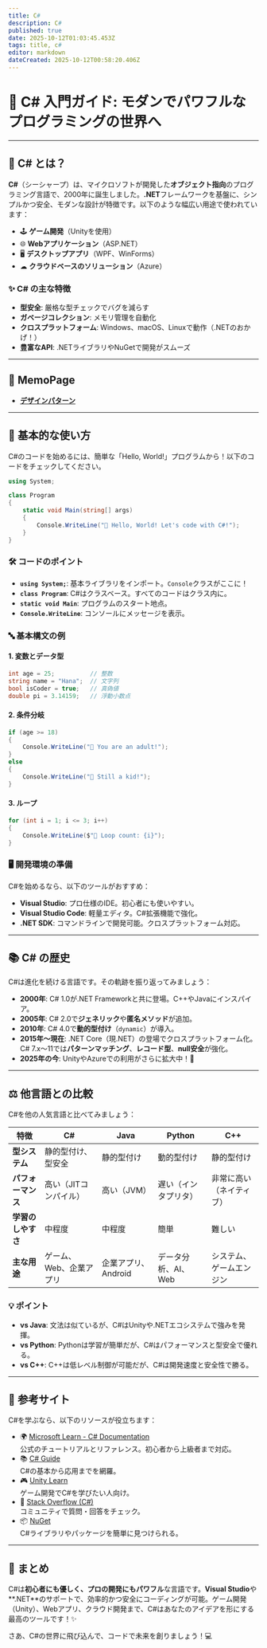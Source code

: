 ```yaml
---
title: C#
description: C#
published: true
date: 2025-10-12T01:03:45.453Z
tags: title, c#
editor: markdown
dateCreated: 2025-10-12T00:58:20.406Z
---
```


# 🌟 C# 入門ガイド: モダンでパワフルなプログラミングの世界へ

---

## 📖 C# とは？

**C#**（シーシャープ）は、マイクロソフトが開発した**オブジェクト指向**のプログラミング言語で、2000年に誕生しました。**.NET**フレームワークを基盤に、シンプルかつ安全、モダンな設計が特徴です。以下のような幅広い用途で使われています：

- 🕹 **ゲーム開発**（Unityを使用）
- 🌐 **Webアプリケーション**（ASP.NET）
- 🖥 **デスクトップアプリ**（WPF、WinForms）
- ☁ **クラウドベースのソリューション**（Azure）

### ✨ C# の主な特徴
- **型安全**: 厳格な型チェックでバグを減らす
- **ガベージコレクション**: メモリ管理を自動化
- **クロスプラットフォーム**: Windows、macOS、Linuxで動作（.NETのおかげ！）
- **豊富なAPI**: .NETライブラリやNuGetで開発がスムーズ

---
## 📜 MemoPage
- [**デザインパターン**](https://wiki-heroku-9e9k.onrender.com/ja/home/CSharp/designpatterns)



---

## 🚀 基本的な使い方

C#のコードを始めるには、簡単な「Hello, World!」プログラムから！以下のコードをチェックしてください。

```csharp
using System;

class Program
{
    static void Main(string[] args)
    {
        Console.WriteLine("🚀 Hello, World! Let's code with C#!");
    }
}
```

### 🛠 コードのポイント
- **`using System;`**: 基本ライブラリをインポート。`Console`クラスがここに！
- **`class Program`**: C#はクラスベース。すべてのコードはクラス内に。
- **`static void Main`**: プログラムのスタート地点。
- **`Console.WriteLine`**: コンソールにメッセージを表示。

### 🔤 基本構文の例

#### 1. 変数とデータ型
```csharp
int age = 25;          // 整数
string name = "Hana";  // 文字列
bool isCoder = true;   // 真偽値
double pi = 3.14159;   // 浮動小数点
```

#### 2. 条件分岐
```csharp
if (age >= 18)
{
    Console.WriteLine("🎉 You are an adult!");
}
else
{
    Console.WriteLine("👶 Still a kid!");
}
```

#### 3. ループ
```csharp
for (int i = 1; i <= 3; i++)
{
    Console.WriteLine($"🔄 Loop count: {i}");
}
```

### 🖥 開発環境の準備
C#を始めるなら、以下のツールがおすすめ：
- **Visual Studio**: プロ仕様のIDE。初心者にも使いやすい。
- **Visual Studio Code**: 軽量エディタ。C#拡張機能で強化。
- **.NET SDK**: コマンドラインで開発可能。クロスプラットフォーム対応。

---

## 📚 C# の歴史

C#は進化を続ける言語です。その軌跡を振り返ってみましょう：

- **2000年**: C# 1.0が.NET Frameworkと共に登場。C++やJavaにインスパイア。
- **2005年**: C# 2.0で**ジェネリック**や**匿名メソッド**が追加。
- **2010年**: C# 4.0で**動的型付け**（`dynamic`）が導入。
- **2015年～現在**: .NET Core（現.NET）の登場でクロスプラットフォーム化。C# 7.x～11では**パターンマッチング**、**レコード型**、**null安全**が強化。
- **2025年の今**: UnityやAzureでの利用がさらに拡大中！🚀

---

## ⚖ 他言語との比較

C#を他の人気言語と比べてみましょう：

| **特徴**            | **C#**                     | **Java**                   | **Python**                 | **C++**                    |
|---------------------|----------------------------|----------------------------|----------------------------|----------------------------|
| **型システム**      | 静的型付け、型安全         | 静的型付け                 | 動的型付け                 | 静的型付け                 |
| **パフォーマンス**  | 高い（JITコンパイル）       | 高い（JVM）                | 遅い（インタプリタ）       | 非常に高い（ネイティブ）   |
| **学習のしやすさ**  | 中程度                     | 中程度                     | 簡単                       | 難しい                     |
| **主な用途**        | ゲーム、Web、企業アプリ    | 企業アプリ、Android         | データ分析、AI、Web        | システム、ゲームエンジン   |

### 💡 ポイント
- **vs Java**: 文法は似ているが、C#はUnityや.NETエコシステムで強みを発揮。
- **vs Python**: Pythonは学習が簡単だが、C#はパフォーマンスと型安全で優れる。
- **vs C++**: C++は低レベル制御が可能だが、C#は開発速度と安全性で勝る。

---

## 🔗 参考サイト

C#を学ぶなら、以下のリソースが役立ちます：

- 🌍 [Microsoft Learn - C# Documentation](https://learn.microsoft.com/en-us/dotnet/csharp/)  
  公式のチュートリアルとリファレンス。初心者から上級者まで対応。
- 📚 [C# Guide](https://learn.microsoft.com/en-us/dotnet/csharp/tour-of-csharp/)  
  C#の基本から応用までを網羅。
- 🎮 [Unity Learn](https://learn.unity.com/)  
  ゲーム開発でC#を学びたい人向け。
- 💬 [Stack Overflow (C#)](https://stackoverflow.com/questions/tagged/c%23)  
  コミュニティで質問・回答をチェック。
- 📦 [NuGet](https://www.nuget.org/)  
  C#ライブラリやパッケージを簡単に見つけられる。

---

## 🎉 まとめ

C#は**初心者にも優しく、プロの開発にもパワフル**な言語です。**Visual Studio**や**.NET**のサポートで、効率的かつ安全にコーディングが可能。ゲーム開発（Unity）、Webアプリ、クラウド開発まで、C#はあなたのアイデアを形にする最高のツールです！✨

さあ、C#の世界に飛び込んで、コードで未来を創りましょう！💻